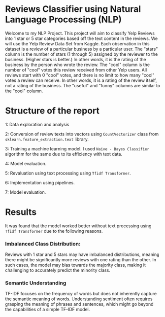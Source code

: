 # Reviews Classifier using Natural Language Processing (NLP)

Welcome to my NLP Project. This project will aim to classify Yelp Reviews into 1 star or 5 star categories based off the text content in the reviews.
We will use the Yelp Review Data Set from Kaggle.
Each observation in this dataset is a review of a particular business by a particular user.
The "stars" column is the number of stars (1 through 5) assigned by the reviewer to the business. (Higher stars is better.) In other words, it is the rating of the business by the person who wrote the review.
The "cool" column is the number of "cool" votes this review received from other Yelp users.
All reviews start with 0 "cool" votes, and there is no limit to how many "cool" votes a review can receive. In other words, it is a rating of the review itself, not a rating of the business.
The "useful" and "funny" columns are similar to the "cool" column.

# Structure of the report


1: Data exploration and analysis

2: Conversion of review texts into vectors using ```CountVectorizer``` class from ```sklearn.feature_extraction.text``` library.

3: Training a machine learning model. I used ```Naive - Bayes Classifier``` algorithm for the same due to its efficiency with text data.

4: Model evaluation.

5: Revaluation using text processing using ```Tfidf Transformer```.

6: Implementation using pipelines.

7: Model evaluation.

# Results

It was found that the model worked better without text processing using ```Tfidf Transformer``` due to the following reasons.

### Imbalanced Class Distribution:

Reviews with 1 star and 5 stars may have imbalanced distributions, meaning there might be significantly more reviews with one rating than the other. In such cases, the model may bias towards the majority class, making it challenging to accurately predict the minority class.

### Semantic Understanding 

TF-IDF focuses on the frequency of words but does not inherently capture the semantic meaning of words. Understanding sentiment often requires grasping the meaning of phrases and sentences, which might go beyond the capabilities of a simple TF-IDF model.

